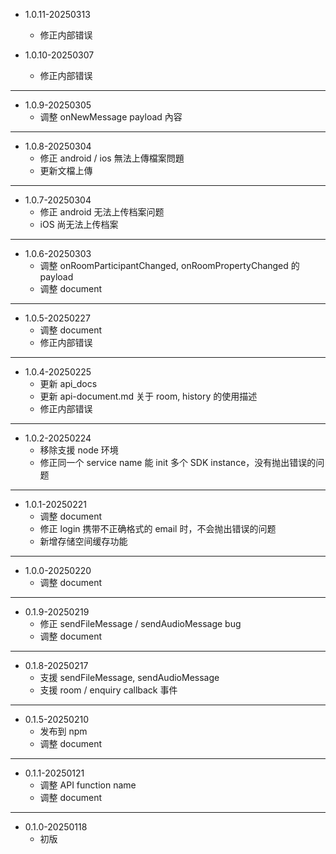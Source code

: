 * 1.0.11-20250313
    - 修正内部错误

* 1.0.10-20250307
    - 修正内部错误
-----
* 1.0.9-20250305
    - 调整 onNewMessage payload 內容
-----

* 1.0.8-20250304
    - 修正 android / ios 無法上傳檔案問題
    - 更新文檔上傳
-----

* 1.0.7-20250304
    - 修正 android 无法上传档案问题
    - iOS 尚无法上传档案
-----

* 1.0.6-20250303
    - 调整 onRoomParticipantChanged, onRoomPropertyChanged 的 payload
    - 调整 document
-----

* 1.0.5-20250227
    - 调整 document
    - 修正内部错误
-----

* 1.0.4-20250225
    - 更新 api_docs
    - 更新 api-document.md 关于 room, history 的使用描述
    - 修正内部错误
-----

* 1.0.2-20250224
    - 移除支援 node 环境
    - 修正同一个 service name 能 init 多个 SDK instance，没有抛出错误的问题
-----

* 1.0.1-20250221
    - 调整 document
    - 修正 login 携带不正确格式的 email 时，不会抛出错误的问题
    - 新增存储空间缓存功能
-----

* 1.0.0-20250220
    - 调整 document
-----

* 0.1.9-20250219
    - 修正 sendFileMessage / sendAudioMessage bug
    - 调整 document
-----

* 0.1.8-20250217
    - 支援 sendFileMessage, sendAudioMessage
    - 支援 room / enquiry callback 事件
-----

* 0.1.5-20250210
    - 发布到 npm
    - 调整 document
-----

* 0.1.1-20250121
    - 调整 API function name
    - 调整 document
-----

* 0.1.0-20250118
    - 初版
